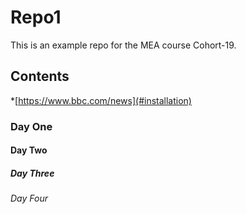 # Repo1
This is an example repo for the MEA course Cohort-19.
## Contents
*[https://www.bbc.com/news](#installation)
### Day One
#### Day Two
##### Day Three
###### Day Four

